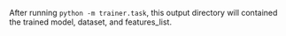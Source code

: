 After running `python -m trainer.task`, this output directory will contained the trained model, dataset, and features_list.

